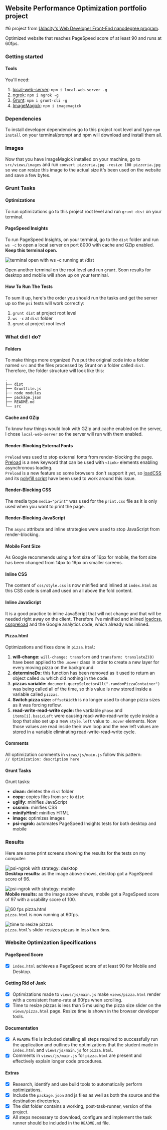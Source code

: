 ## Website Performance Optimization portfolio project

\#6 project from [Udacity's Web Developer Front-End nanodegree program](udacity.com/course/front-end-web-developer-nanodegree--nd001/).  

Optimized website that reaches PageSpeed score of at least 90 and runs at 60fps.

### Getting started

#### Tools

You'll need:  
1. [local-web-server](https://www.npmjs.com/package/local-web-server): `npm i local-web-server -g`  
2. [ngrok](https://ngrok.com/): `npm i ngrok -g`  
3. [Grunt](http://gruntjs.com/): `npm i grunt-cli -g`  
4. [ImageMagick](https://www.imagemagick.org/script/index.php): `npm i imagemagick`  

### Dependencies
To install developer dependencies go to this project root level and type `npm install` on your terminal/prompt and npm will download and install them all.

### Images
Now that you have ImageMagick installed on your machine, go to `src/views/images` and run `convert pizzeria.jpg -resize 100 pizzeria.jpg` so we can resize this image to the actual size it's been used on the website and save a few bytes.

### Grunt Tasks

#### Optimizations
To run optimizations go to this project root level and run `grunt dist` on your terminal. 

#### PageSpeed Insights
To run PageSpeed Insights, on your terminal, go to the `dist` folder and run `ws -c` to open a local server on port 8000 with cache and GZip enabled. **Keep this terminal open.**   

![terminal open with ws -c running at /dist](https://sc-cdn.scaleengine.net/i/ea40dae638c52261d9a8c4ca91599e86.png)  

Open another terminal on the root level and run `grunt`. Soon results for desktop and mobile will show up on your terminal.

#### How To Run The Tests
To sum it up, here's the order you should run the tasks and get the server up so the `psi` tests will work correctly:  

1. `grunt dist` at project root level  
2. `ws -c` at `dist` folder  
3. `grunt` at project root level

### What did I do?

#### Folders
To make things more organized I've put the original code into a folder named `src` and the files processed by Grunt on a folder called `dist`. Therefore, the folder structure will look like this:

```
.
├── dist
├── Gruntfile.js
├── node_modules
├── package.json
├── README.md
└── src
```

#### Cache and GZip

To know how things would look with GZip and cache enabled on the server, I chose `local-web-server` so the server will run with them enabled.

#### Render-Blocking External Fonts
`Preload` was used to stop external fonts from render-blocking the page. [Preload](https://www.w3.org/TR/2015/WD-preload-20150721/) is a new keyword that can be used with `<link>` elements enabling asynchronous loading.  
`Preload` is a new feature so some browsers don't support it yet, so [loadCSS](https://github.com/filamentgroup/loadCSS) and its [polyfill script](https://github.com/filamentgroup/loadCSS/blob/master/src/cssrelpreload.js) have been used to work around this issue.

#### Render-Blocking CSS
The media type `media="print"` was used for the `print.css` file as it is only used when you want to print the page.

#### Render-Blocking JavaScript
The `async` attribute and inline strategies were used to stop JavaScript from render-blocking.

#### Mobile Font Size
As Google recommends using a font size of 16px for mobile, the font size has been changed from 14px to 16px on smaller screens.

#### Inline CSS
The content of `css/style.css` is now minified and inlined at `index.html` as this CSS code is small and used on all above the fold content.  

#### Inline JavaScript
It is a good practice to inline JavaScript that will not change and that will be needed right away on the client. Therefore I've minified and inlined [loadcss](https://github.com/filamentgroup/loadCSS/blob/master/src/loadCSS.js), [csspreload](https://github.com/filamentgroup/loadCSS/blob/master/src/cssrelpreload.js) and the Google analytics code, which already was inlined. 

#### Pizza.html
Optimizations and fixes done in `pizza.html`:  

1. **will-change:** `will-change: transform` and `transform: translateZ(0)` have been applied to the `.mover` class in order to create a new layer for every moving pizza on the background.  
2. **determineDx:** this function has been removed as it used to return an object called `dx` which did nothing in the code.  
3. **pizzas variable:** `document.querySelectorAll(".randomPizzaContainer")` was being called all of the time, so this value is now stored inside a variable called `pizzas`.  
4. **Switch pizza size:** `offsetWidth` is no longer used to change pizza sizes as it was forcing reflow.  
5. **read-write-read-write cycle:** the vartiable `phase` and `items[i].basicLeft` were causing read-write-read-write cycle inside a loop that also set up a new `style.left` value to `.mover` elements. Now those values are read inside their own loop and the new left values are stored in a variable eliminating read-write-read-write cycle.

#### Comments
All optimization comments in `views/js/main.js` follow this pattern:  
`// Optimization: description here`

#### Grunt Tasks
Grunt tasks:
- **clean:** deletes the `dist` folder
- **copy:** copies files from `src` to `dist`
- **uglify:** minifies JavaScript
- **cssmin:** minifies CSS
- **minifyHtml:** minifies HTML
- **image:** optimizes images
- **psi-ngrok:** automates PageSpeed Insights tests for both desktop and mobile

### Results
Here are some print screens showing the results for the tests on my computer:  

![psi-ngrok with strategy: desktop](https://sc-cdn.scaleengine.net/i/6d15ca45b2282f3075808d3588198226.png)  
**Desktop results:** as the image above shows, desktop got a PageSpeed score of 96.  

![psi-ngrok with strategy: mobile](https://sc-cdn.scaleengine.net/i/80fea49390099574c011c273d6c2e65c.png)  
**Mobile results:** as the image above shows, mobile got a PageSpeed score of 97 with a usability score of 100.  

![60 fps pizza.html](https://sc-cdn.scaleengine.net/i/46b7a2cf8fdd43617ef988454a5cefed2.png)  
`pizza.html` is now running at 60fps.  

![time to resize pizzas](https://sc-cdn.scaleengine.net/i/ca76ade653661386a83128d3768bb4081.png)  
`pizza.html`'s slider resizes pizzas in less than 5ms.  


### Website Optimization Specifications

#### PageSpeed Score

- [x] `index.html` achieves a PageSpeed score of at least 90 for Mobile and Desktop.

#### Getting Rid of Jank

- [x] Optimizations made to `views/js/main.js` make `views/pizza.html` render with a consistent frame-rate at 60fps when scrolling.   
- [x] Time to resize pizzas is less than 5 ms using the pizza size slider on the `views/pizza.html` page. Resize time is shown in the browser developer tools.

#### Documentation

- [x] A `README` file is included detailing all steps required to successfully run the application and outlines the optimizations that the student made in `index.html` and `views/js/main.js` for `pizza.html`.
- [x] Comments in `views/js/main.js` for `pizza.html` are present and effectively explain longer code procedures.  

#### Extras

- [x] Research, identify and use build tools to automatically perform optimizations.
- [x] Include the `package.json` and js files as well as both the source and the destination directories.
- [x] The dist folder contains a working, post-task-runner, version of the project.
- [x] All steps necessary to download, configure and implement the task runner should be included in the `README.md` file.

